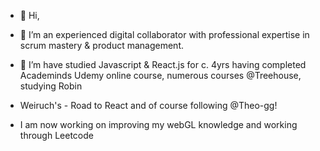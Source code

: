 - 👋 Hi,

- 👀 I’m an experienced digital collaborator with professional expertise in scrum mastery & product management.

- 🧠 I’m have studied Javascript & React.js for c. 4yrs having completed Academinds Udemy online course, numerous courses @Treehouse, studying Robin 
- Weiruch's - Road to React and of course following @Theo-gg!
- I am now working on improving my webGL knowledge and working through Leetcode
